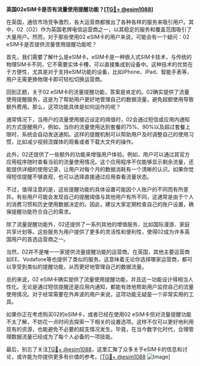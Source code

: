 **英国02eSIM卡是否有流量使用提醒功能？[[TG💪+ @esim1088](https://t.me/s/esim1088)]**

在英国，通信市场竞争激烈，各大运营商都推出了各种各样的服务来吸引用户。其中，02（O2）作为英国老牌电信运营商之一，以其稳定的服务和覆盖范围吸引了大量用户。然而，对于那些使用02 eSIM卡的用户来说，可能会有一个疑问：02 eSIM卡是否提供流量使用提醒功能呢？

首先，我们需要了解什么是eSIM卡。eSIM卡是一种嵌入式SIM卡技术，与传统的物理SIM卡不同，它不需要实体卡槽，可以直接集成到设备中。这种技术的优势在于方便性，尤其是对于支持eSIM功能的设备，比如iPhone、iPad、智能手表等，用户无需更换物理卡即可轻松切换运营商。

回到正题，关于02 eSIM卡的流量提醒功能，答案是肯定的。02确实提供了流量使用提醒服务，这是为了帮助用户更好地管理自己的数据流量，避免超额使用导致额外费用。那么，这项功能具体是如何运作的呢？

通常情况下，当用户的流量使用接近设定的阈值时，02会通过短信或应用内通知的方式提醒用户。例如，当你的流量使用达到套餐的75%、90%以及超过套餐上限时，系统会自动发送通知。这样的提醒机制可以帮助用户及时调整自己的使用习惯，比如减少视频流媒体的观看或者下载大文件的操作。

此外，02还提供了一些额外的功能来增强用户体验。例如，用户可以通过其官方应用程序随时查看当前的流量使用情况。这个应用程序不仅能够显示剩余流量，还能提供详细的使用记录，让用户对每个月的数据消耗有一个清晰的认识。如果你觉得短信提醒不够直观，也可以选择直接通过应用查看流量状态。

不过，值得注意的是，这些提醒功能的具体设置可能因个人账户的不同而有所差异。有些用户可能会发现自己的提醒阈值与其他用户有所不同，这通常是由于个人的消费习惯和历史使用数据决定的。因此，建议大家定期检查自己的账户设置，确保提醒功能符合自己的需求。

除了流量提醒功能外，02还提供了一系列其他的增值服务，比如国际漫游、家庭共享计划等。这些服务为用户提供了更多的灵活性和便利性，使得02成为许多英国用户的首选运营商之一。

当然，02并不是唯一一家提供流量提醒功能的运营商。在英国，其他主要运营商如EE、Vodafone等也提供了类似的服务。这意味着无论你选择哪家运营商，都可以享受到类似的提醒功能，从而更好地管理自己的数据流量。

总的来说，02 eSIM卡确实提供了流量使用提醒功能，并且这一功能设计得相当人性化。无论是通过短信提醒还是应用内通知，都能有效地帮助用户监控自己的流量使用情况。对于经常需要在外奔波的用户来说，这项功能无疑是一个非常实用的工具。

如果你正在考虑购买02的eSIM卡，或者已经在使用02 eSIM卡但对流量提醒功能不太了解，不妨花一点时间去探索一下相关的设置选项。这样不仅可以更好地利用现有的资源，也能避免不必要的超支情况发生。毕竟，在当今数字化时代，合理管理数据流量已经成为了每个人必备的一项技能。

最后，别忘了关注[TG💪+ @esim1088](https://t.me/s/esim1088)，这里汇聚了众多关于eSIM卡的信息和讨论，或许能为你提供更多有价值的参考。[[TG💪+ @esim1088](https://t.me/s/esim1088) ![Image](https://i.postimg.cc/4NQfJmqS/Snipaste-2025-05-13-00-14-12.png)]